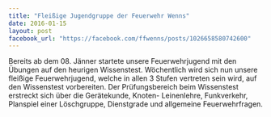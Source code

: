 ```yaml
---
title: "Fleißige Jugendgruppe der Feuerwehr Wenns"
date: 2016-01-15
layout: post
facebook_url: "https://facebook.com/ffwenns/posts/1026658580742600"
---
```


Bereits ab dem 08. Jänner startete unsere Feuerwehrjugend mit den Übungen auf den heurigen Wissenstest. Wöchentlich wird sich nun unsere fleißige Feuerwehrjugend, welche in allen 3 Stufen vertreten sein wird, auf den Wissenstest vorbereiten. Der Prüfungsbereich beim Wissenstest erstreckt sich über die Gerätekunde, Knoten- Leinenlehre, Funkverkehr, Planspiel einer Löschgruppe, Dienstgrade und allgemeine Feuerwehrfragen.
